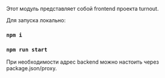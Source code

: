 Этот модуль представляет собой frontend проекта turnout.

Для запуска локально:
### `npm i`
### `npm run start`
При необходимости адрес backend можно настоить через package.json/proxy.

